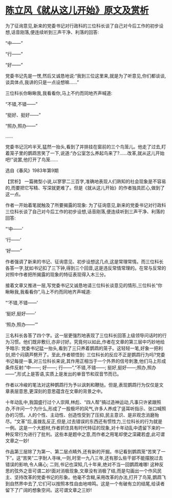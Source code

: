 # [陈立风《就从这儿开始》原文及赏析](https://www.vrrw.net/wx/15130.html)

为了征询意见,新来的党委书记对行政科的三位科长谈了自己对今后工作的初步设想,话音刚落,便连续听到三声干净、利落的回答:

“中——”

“行——”

“好——”

党委书记先是一愣,然后又诚恳地说:“我到三位这里来,就是为了听意见,你们都谈谈,谈具体点,我讲的只是一点设想嘛……”

三位科长你瞅瞅我,我看看你,马上不约而同地齐声喊道:

“不错,不错——”

“挺好、挺好——”

“照办,照办——”

……

党委书记沉吟半天,猛然一抬头,看到了并排挂在窗前的三个鸟笼儿。他走了过去,盯着笼子里的鹦鹉苦笑了一下,说道:“办公室怎么养起鸟来了?……改革,就从这儿开始吧!”说罢,他打开了鸟笼……

选自《春风》1983年第9期



【赏析】 一篇微型小说,以寥寥二三百字,准确地表现人们熟知的社会现象是不容易的,而要把它写精、写深就更难了。但是《就从这儿开始》的作者独具匠心,做到了这一点。

作者一开始着笔就触及了所要揭露的现象: 为了征询意见,新来的党委书记对行政科三位科长谈了自己对今后工作的初步设想,话音刚落,便连续听到三声干净、利落的回答:

“‘中——’

‘行——’

‘好——”

作者强调了新来的书记、征询意见、初步设想这几点,这是常理常情。而三位科长各答一字,犹如书记扣了三下钟,得到三个回音,这是违反常情常理的。在常与反常的对照中作者把所揭露的现象的特征表现得入木三分。

接着文章又推进一层,写党委书记又诚恳地请三位科长谈意见的情形,三位科长“你瞅瞅我,我看看你”,马上不约而同地齐声喊道:

“‘不错,不错——’

‘挺好,挺好——’

‘照办,照办——’”

三名科长各答了四个字。这一层更强烈地表现了三位科长回答上级领导问话时的行为习惯。他们既非敷衍,亦非讨好。究竟何以如此,作者在文章的第三层中巧妙地给予暗示: 党委书记猛一抬头,看到了三只养着鹦鹉的笼子。这轻轻一笔,好象一把利剑,把个闷葫芦劈开了。至此,作者顿悟到: 三位科长的反应不正是鹦鹉行为吗?党委书记每提一事,对三位科长来说,其作用正相当于一个外界的信号刺激,他们马上形成条件反射:“中——; 好——; 行——”,“不错,不错——; 挺好,挺好——;照办,照办——”,形式上是答语,实质上是发出的单音节和双音节而已。

作者以冷峻的笔法对这种鹦鹉行为予以讽刺和鞭挞。但是,表现鹦鹉行为仅仅是文章表层意思,更深刻的意思蕴含在文章的背景之中。

十年动乱中,我国盛行过个人崇拜,林彪、“四人帮”搞过造神运动,凡事只许紧跟照办,不许问一个为什么,形成了一股极坏的风气,许多人养成了竖耳听指示、张口喊照办的习惯。人的个性、主动性、创造性受到了压抑,民主意识、是非观念消磨殆尽。“文革”后,虽拨乱反正,但是,过去错误的东西还有惯性力,三位科长的行为就是一例。这是一个大题材,作者抓住具有时代特征的现象,对十年动乱中遗留下来的一种反常行为进行了批判。这些本是题中之意,而作者之用笔却使之深藏若虚,此可谓文章之一妙!

作品第三层除了为第一、第二层点睛外,还有新的开掘。书记看到鹦鹉笼“苦笑了一下”。这“苦笑”二字耐人寻味,一则,时至一九八三年,还有那么些干部不能摆脱过去错误的影响,令人痛心; 二则,书记也深知,几十年来,绝对不当一回鹦鹉难哪! 这种反思的弦外之音可谓二妙!面对消极现象,文章没有消极了结,而是勾画出一个作风民主、坚持改革的党委书记的形象。他毫不含糊,采用改革的办法,打开了鸟笼,鹦鹉飞到自然界中去了,它们可以按照本性自由地啼鸣。这是一个有破有立的结尾,给读者留下了广阔的想象空间。这可谓文章之三妙!

